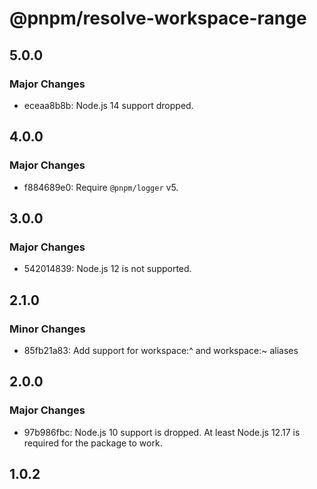 # @pnpm/resolve-workspace-range

## 5.0.0

### Major Changes

- eceaa8b8b: Node.js 14 support dropped.

## 4.0.0

### Major Changes

- f884689e0: Require `@pnpm/logger` v5.

## 3.0.0

### Major Changes

- 542014839: Node.js 12 is not supported.

## 2.1.0

### Minor Changes

- 85fb21a83: Add support for workspace:^ and workspace:~ aliases

## 2.0.0

### Major Changes

- 97b986fbc: Node.js 10 support is dropped. At least Node.js 12.17 is required for the package to work.

## 1.0.2
